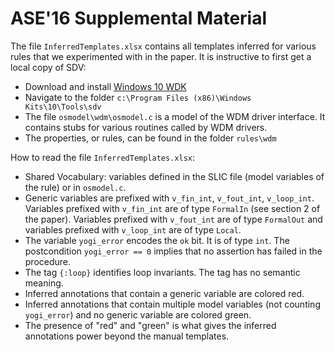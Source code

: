 # ASE'16 Supplemental Material

The file `InferredTemplates.xlsx` contains all templates inferred for various rules that we experimented with in the paper. It is instructive to first get a local copy of SDV:
- Download and install [Windows 10 WDK](https://msdn.microsoft.com/en-us/library/windows/hardware/ff557573(v=vs.85).aspx)
- Navigate to the folder `c:\Program Files (x86)\Windows Kits\10\Tools\sdv`
- The file `osmodel\wdm\osmodel.c` is a model of the WDM driver interface. It contains stubs for various routines called by WDM drivers.
- The properties, or rules, can be found in the folder `rules\wdm`

How to read the file `InferredTemplates.xlsx`:
- Shared Vocabulary: variables defined in the SLIC file (model variables of the rule) or in `osmodel.c`. 
- Generic variables are prefixed with `v_fin_int`, `v_fout_int`, `v_loop_int`. Variables prefixed with `v_fin_int` are of type `FormalIn` (see section 2 of the paper). Variables prefixed with `v_fout_int` are of type `FormalOut` and variables prefixed with `v_loop_int` are of type `Local`. 
- The variable `yogi_error` encodes the `ok` bit. It is of type `int`. The postcondition `yogi_error == 0` implies that no assertion has failed in the procedure. 
- The tag `{:loop}` identifies loop invariants. The tag has no semantic meaning.
- Inferred annotations that contain a generic variable are colored red.
- Inferred annotations that contain multiple model variables (not counting `yogi_error`) and no generic variable are colored green.
- The presence of "red" and "green" is what gives the inferred annotations power beyond the manual templates.

